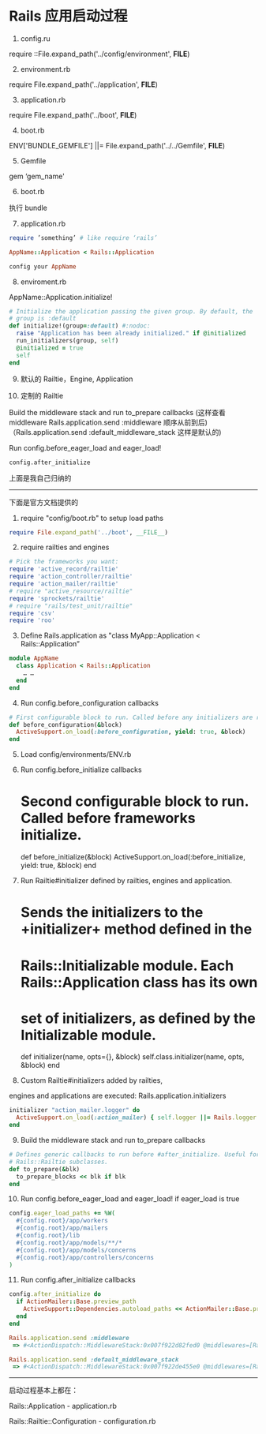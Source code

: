 # Rails 应用启动过程

1) config.ru

require ::File.expand_path('../config/environment',  __FILE__)

2) environment.rb

require File.expand_path('../application', __FILE__)

3) application.rb

require File.expand_path('../boot', __FILE__)

4) boot.rb

ENV['BUNDLE_GEMFILE'] ||= File.expand_path('../../Gemfile', __FILE__)

5) Gemfile

gem ‘gem_name'

6) boot.rb

执行 bundle

7) application.rb


```ruby
require ’something’ # like require ‘rails’

AppName::Application < Rails::Application

config your AppName
```
8) enviroment.rb

AppName::Application.initialize!

```ruby
# Initialize the application passing the given group. By default, the
# group is :default
def initialize!(group=:default) #:nodoc:
  raise "Application has been already initialized." if @initialized
  run_initializers(group, self)
  @initialized = true
  self
end
```

9) 默认的 Railtie，Engine, Application

10) 定制的 Railtie

Build the middleware stack and run to_prepare callbacks
(这样查看 middleware Rails.application.send :middleware 顺序从前到后)
（Rails.application.send :default_middleware_stack 这样是默认的)

Run config.before_eager_load and eager_load!

```
config.after_initialize
```

上面是我自己归纳的

---

下面是官方文档提供的

1) require "config/boot.rb" to setup load paths

```ruby
require File.expand_path('../boot', __FILE__)
```

2) require railties and engines

```ruby
# Pick the frameworks you want:
require 'active_record/railtie'
require 'action_controller/railtie'
require 'action_mailer/railtie'
# require "active_resource/railtie"
require 'sprockets/railtie'
# require "rails/test_unit/railtie"
require 'csv'
require 'roo'
```

3) Define Rails.application as "class MyApp::Application < Rails::Application”

```ruby
module AppName
  class Application < Rails::Application
    … …
  end
end
```

4) Run config.before_configuration callbacks

```ruby
# First configurable block to run. Called before any initializers are run.
def before_configuration(&block)
  ActiveSupport.on_load(:before_configuration, yield: true, &block)
end
```

5) Load config/environments/ENV.rb

6) Run config.before_initialize callbacks
     # Second configurable block to run. Called before frameworks initialize.
      def before_initialize(&block)
        ActiveSupport.on_load(:before_initialize, yield: true, &block)
      end
7) Run Railtie#initializer defined by railties, engines and application.

    # Sends the initializers to the +initializer+ method defined in the
    # Rails::Initializable module. Each Rails::Application class has its own
    # set of initializers, as defined by the Initializable module.
    def initializer(name, opts={}, &block)
      self.class.initializer(name, opts, &block)
    end
8) Custom Railtie#initializers added by railties,

engines and applications are executed:
Rails.application.initializers


```ruby
initializer "action_mailer.logger" do
  ActiveSupport.on_load(:action_mailer) { self.logger ||= Rails.logger }
end
```

9) Build the middleware stack and run to_prepare callbacks

```ruby
# Defines generic callbacks to run before #after_initialize. Useful for
# Rails::Railtie subclasses.
def to_prepare(&blk)
  to_prepare_blocks << blk if blk
end
```
10) Run config.before_eager_load and eager_load! if eager_load is true

```ruby
config.eager_load_paths += %W(
  #{config.root}/app/workers
  #{config.root}/app/mailers
  #{config.root}/lib
  #{config.root}/app/models/**/*
  #{config.root}/app/models/concerns
  #{config.root}/app/controllers/concerns
)
```

11) Run config.after_initialize callbacks

```ruby
config.after_initialize do
  if ActionMailer::Base.preview_path
    ActiveSupport::Dependencies.autoload_paths << ActionMailer::Base.preview_path
  end
end
```

```ruby
Rails.application.send :middleware
 => #<ActionDispatch::MiddlewareStack:0x007f922d82fed0 @middlewares=[Rack::UTF8Sanitizer, Rack::Sendfile, ActionDispatch::Static, Rack::Lock, #<ActiveSupport::Cache::Strategy::LocalCache::Middleware:0x007f922b765510>, Rack::Runtime, Rack::MethodOverride, ActionDispatch::RequestId, Rails::Rack::Logger, ActionDispatch::ShowExceptions, ActionDispatch::DebugExceptions, ActionDispatch::RemoteIp, ActionDispatch::Reloader, ActionDispatch::Callbacks, ActiveRecord::Migration::CheckPending, ActiveRecord::ConnectionAdapters::ConnectionManagement, ActiveRecord::QueryCache, ActionDispatch::Cookies, ActionDispatch::Session::CookieStore, ActionDispatch::Flash, ActionDispatch::ParamsParser, Rack::Head, Rack::ConditionalGet, Rack::ETag]>

Rails.application.send :default_middleware_stack
 => #<ActionDispatch::MiddlewareStack:0x007f922de455e0 @middlewares=[Rack::Sendfile, ActionDispatch::Static, Rack::Lock, Rack::Runtime, Rack::MethodOverride, ActionDispatch::RequestId, Rails::Rack::Logger, ActionDispatch::ShowExceptions, ActionDispatch::DebugExceptions, ActionDispatch::RemoteIp, ActionDispatch::Reloader, ActionDispatch::Callbacks, ActionDispatch::Cookies, ActionDispatch::Session::CookieStore, ActionDispatch::Flash, ActionDispatch::ParamsParser, Rack::Head, Rack::ConditionalGet, Rack::ETag]>
```
---

启动过程基本上都在：

Rails::Application - application.rb

Rails::Railtie::Configuration - configuration.rb
